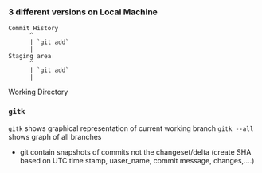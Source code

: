 ### 3 different versions on Local Machine


    Commit History
          ^
          | `git add`
          |
    Staging area
          ^
          | `git add`
          |
  Working Directory        


### `gitk`
`gitk` shows graphical representation of current working branch 
`gitk --all` shows graph of all branches 



- git contain snapshots of commits not the changeset/delta (create SHA based on UTC time stamp, uaser_name, commit message, changes,....)
